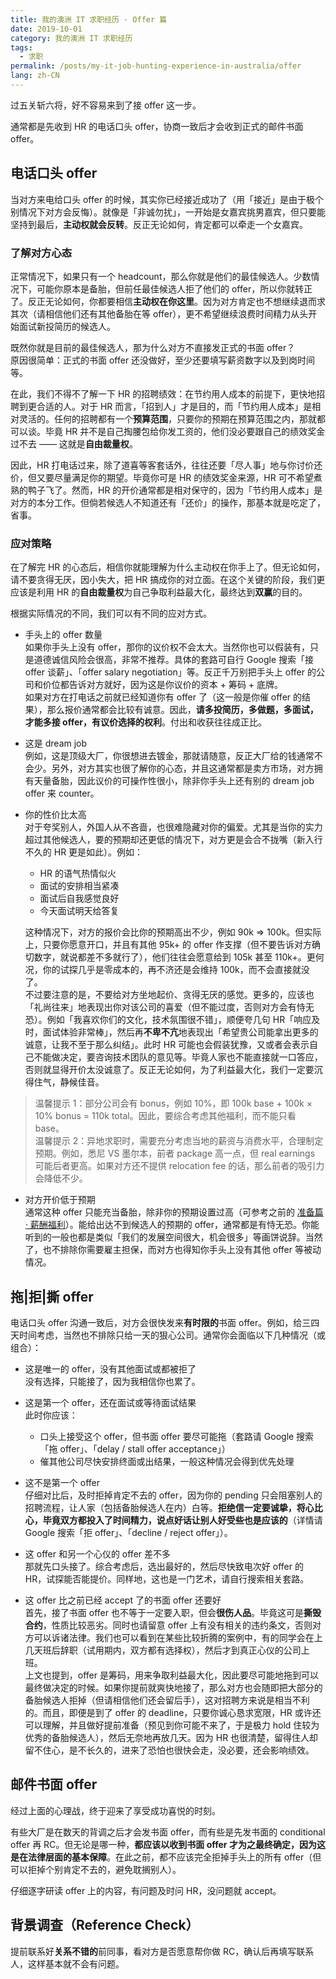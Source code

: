 ```yaml
---
title: 我的澳洲 IT 求职经历 · Offer 篇
date: 2019-10-01
category: 我的澳洲 IT 求职经历
tags:
  - 求职
permalink: /posts/my-it-job-hunting-experience-in-australia/offer
lang: zh-CN
---
```


过五关斩六将，好不容易来到了接 offer 这一步。

通常都是先收到 HR 的电话口头 offer，协商一致后才会收到正式的邮件书面 offer。

## 电话口头 offer

当对方来电给口头 offer 的时候，其实你已经接近成功了（用「接近」是由于极个别情况下对方会反悔）。就像是「非诚勿扰」，一开始是女嘉宾挑男嘉宾，但只要能坚持到最后，**主动权就会反转**。反正无论如何，肯定都可以牵走一个女嘉宾。

### 了解对方心态

正常情况下，如果只有一个 headcount，那么你就是他们的最佳候选人。少数情况下，可能你原本是备胎，但前任最佳候选人拒了他们的 offer，所以你就转正了。反正无论如何，你都要相信**主动权在你这里**。因为对方肯定也不想继续退而求其次（请相信他们还有其他备胎在等 offer），更不希望继续浪费时间精力从头开始面试新投简历的候选人。

既然你就是目前的最佳候选人，那为什么对方不直接发正式的书面 offer？  
原因很简单：正式的书面 offer 还没做好，至少还要填写薪资数字以及到岗时间等。

在此，我们不得不了解一下 HR 的招聘绩效：在节约用人成本的前提下，更快地招聘到更合适的人。对于 HR 而言，「招到人」才是目的，而「节约用人成本」是相对灵活的。任何的招聘都有一个**预算范围**，只要你的预期在预算范围之内，那就都可以谈。毕竟 HR 并不是自己掏腰包给你发工资的，他们没必要跟自己的绩效奖金过不去 —— 这就是**自由裁量权**。

因此，HR 打电话过来，除了道喜等客套话外，往往还要「尽人事」地与你讨价还价，但又要尽量满足你的期望。毕竟你可是 HR 的绩效奖金来源，HR 可不希望煮熟的鸭子飞了。然而，HR 的开价通常都是相对保守的，因为「节约用人成本」是对方的本分工作。但倘若候选人不知道还有「还价」的操作，那基本就是吃定了，省事。

### 应对策略

在了解完 HR 的心态后，相信你就能理解为什么主动权在你手上了。但无论如何，请不要贪得无厌，因小失大，把 HR 搞成你的对立面。在这个关键的阶段，我们更应该是利用 HR 的**自由裁量权**为自己争取利益最大化，最终达到**双赢**的目的。

根据实际情况的不同，我们可以有不同的应对方式。

* 手头上的 offer 数量  
  如果你手头上没有 offer，那你的议价权不会太大。当然你也可以假装有，只是道德诚信风险会很高，非常不推荐。具体的套路可自行 Google 搜索「接 offer 谈薪」、「offer salary negotiation」等。反正千万别把手头上 offer 的公司和价位都告诉对方就好，因为这是你议价的资本 + 筹码 + 底牌。  
  如果对方在打电话之前就已经知道你有 offer 了（这一般是你催 offer 的结果），那么报价通常都会比较有诚意。因此，**请多投简历，多做题，多面试，才能多接 offer，有议价选择的权利**。付出和收获往往成正比。

* 这是 dream job  
  例如，这是顶级大厂，你很想进去镀金，那就请随意，反正大厂给的钱通常不会少。另外，对方其实也很了解你的心态，并且这通常都是卖方市场，对方拥有天量备胎，因此议价的可操作性很小，除非你手头上还有别的 dream job offer 来 counter。

* 你的性价比太高  
  对于夸奖别人，外国人从不吝啬，也很难隐藏对你的偏爱。尤其是当你的实力超过其他候选人，要的预期却还更低的情况下，对方更是会合不拢嘴（新入行不久的 HR 更是如此）。例如：

  * HR 的语气热情似火
  * 面试的安排相当紧凑
  * 面试后自我感觉良好
  * 今天面试明天给答复

  这种情况下，对方的报价会比你的预期高出不少，例如 90k => 100k。但实际上，只要你愿意开口，并且有其他 95k+ 的 offer 作支撑（但不要告诉对方确切数字，就说都差不多就行了），他们往往会愿意给到 105k 甚至 110k+。更何况，你的试探几乎是零成本的，再不济还是会维持 100k，而不会直接就没了。  
  不过要注意的是，不要给对方坐地起价、贪得无厌的感觉。更多的，应该也「礼尚往来」地表现出你对该公司的喜爱（但不能过度，否则对方会有恃无恐）。例如「我喜欢你们的文化，技术氛围很不错」，顺便夸几句 HR「响应及时，面试体验非常棒」，然后再**不卑不亢**地表现出「希望贵公司能拿出更多的诚意，让我不至于那么纠结」。此时 HR 可能也会假装犹豫，又或者会表示自己不能做决定，要咨询技术团队的意见等。毕竟人家也不能直接就一口答应，否则就显得开价太没诚意了。反正无论如何，为了利益最大化，我们一定要沉得住气，静候佳音。

> 温馨提示 1：部分公司会有 bonus，例如 10%，即 100k base + 100k × 10% bonus = 110k total。因此，要综合考虑其他福利，而不能只看 base。  
> 温馨提示 2：异地求职时，需要充分考虑当地的薪资与消费水平，合理制定预期。例如，悉尼 VS 墨尔本，前者 package 高一点，但 real earnings 可能后者更高。如果对方还不提供 relocation fee 的话，那么前者的吸引力会降低不少。

* 对方开价低于预期  
  通常这种 offer 只能充当备胎，除非你的预期设置过高（可参考之前的 [准备篇 · 薪酬福利](../1-preparation/2-remuneration-package.md)）。能给出达不到候选人的预期的 offer，通常都是有恃无恐。你能听到的一般也都是类似「我们的发展空间很大，机会很多」等画饼说辞。当然了，也不排除你需要雇主担保，而对方也得知你手头上没有其他 offer 等被动情况。

## 拖|拒|撕 offer

电话口头 offer 沟通一致后，对方会很快发来**有时限的**书面 offer。例如，给三四天时间考虑，当然也不排除只给一天的狠心公司。通常你会面临以下几种情况（或组合）：

* 这是唯一的 offer，没有其他面试或都被拒了  
  没有选择，只能接了，因为我相信你也累了。

* 这是第一个 offer，还在面试或等待面试结果  
  此时你应该：
  * 口头上接受这个 offer，但书面 offer 要尽可能拖（套路请 Google 搜索「拖 offer」、「delay / stall offer acceptance」）
  * 催其他公司尽快安排终面或出结果，一般这种情况会得到优先处理

* 这不是第一个 offer  
  仔细对比后，及时拒掉肯定不去的 offer，因为你的 pending 只会阻塞别人的招聘流程，让人家（包括备胎候选人在内）白等。**拒绝信一定要诚挚，将心比心，毕竟双方都投入了时间精力，说点好话让别人好受些也是应该的**（详情请 Google 搜索「拒 offer」、「decline / reject offer」）。

* 这 offer 和另一个心仪的 offer 差不多  
  那就先口头接了。综合考虑后，选出最好的，然后尽快致电次好 offer 的 HR，试探能否能提价。同样地，这也是一门艺术，请自行搜索相关套路。

* 这 offer 比之前已经 accept 了的书面 offer 还要好  
  首先，接了书面 offer 也不等于一定要入职，但会**很伤人品**。毕竟这可是**撕毁合约**，性质比较恶劣。同时也请留意 offer 上有没有相关的违约条文，否则对方可以诉诸法律。我们也可以看到在某些比较折腾的案例中，有的同学会在上几天班后辞职（试用期内，双方都有选择权），然后才到真正心仪的公司上班。  
  上文也提到，offer 是筹码，用来争取利益最大化，因此要尽可能地拖到可以最终做决定的时候。如果你提前就爽快地接了，那么对方也会随即把大部分的备胎候选人拒掉（但请相信他们还会留后手），这对招聘方来说是相当不利的。而且，即便是到了 offer 的 deadline，只要你诚心恳求宽限，HR 或许还可以理解，并且做好提前准备（预见到你可能不来了，于是极力 hold 住较为优秀的备胎候选人），然后无奈地再放几天。因为 HR 也很清楚，留得住人却留不住心，是不长久的，进来了恐怕也很快会走，没必要，还会影响绩效。

## 邮件书面 offer

经过上面的心理战，终于迎来了享受成功喜悦的时刻。

有些大厂是在数天的背调之后才会发书面 offer，而有些是先发书面的 conditional offer 再 RC。但无论是哪一种，**都应该以收到书面 offer 才为之最终确定，因为这是在法律层面的基本保障**。在此之前，都不应该完全拒掉手头上的所有 offer（但可以拒掉个别肯定不去的，避免耽搁别人）。

仔细逐字研读 offer 上的内容，有问题及时问 HR，没问题就 accept。

## 背景调查（Reference Check）

提前联系好**关系不错的**前同事，看对方是否愿意帮你做 RC，确认后再填写联系人，这样基本就不会有问题。
